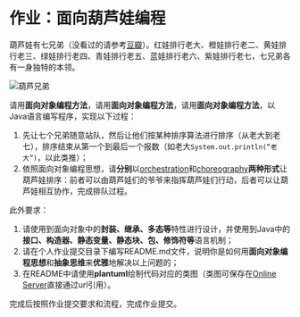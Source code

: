# 作业：面向葫芦娃编程

葫芦娃有七兄弟（没看过的请参考[豆瓣](https://movie.douban.com/subject/1428576/)）。红娃排行老大、橙娃排行老二、黄娃排行老三、绿娃排行老四、青娃排行老五、蓝娃排行老六、紫娃排行老七，七兄弟各有一身独特的本领。

![葫芦兄弟](https://n.sinaimg.cn/sinakd20200415ac/17/w499h318/20200415/4825-isehnnk7439938.jpg)

请用**面向对象编程方法**，请用**面向对象编程方法**，请用**面向对象编程方法**，以Java语言编写程序，实现以下过程：

1. 先让七个兄弟随意站队，然后让他们按某种排序算法进行排序（从老大到老七），排序结束从第一个到最后一个报数（如老大`System.out.println(“老大”)`，以此类推）；
2. 依照面向对象编程思想，请**分别**以[orchestration](https://en.wikipedia.org/wiki/Orchestration)和[choreography](https://en.wikipedia.org/wiki/Choreography)**两种形式**让葫芦娃排序：前者可以由葫芦娃们的爷爷来指挥葫芦娃们行动，后者可以让葫芦娃相互协作，完成排队过程。

此外要求：

1. 请使用到面向对象中的**封装、继承、多态等**特性进行设计，并使用到Java中的**接口、构造器、静态变量、静态块、包、修饰符等**语言机制；
2. 请在个人作业提交目录下编写README.md文件，说明你是如何用**面向对象编程思想**和**抽象思维**来**优雅**地解决以上问题的；
3. 在README中请使用**plantuml**绘制代码对应的类图（类图可保存在[Online Server](http://plantuml.com/plantuml)直接通过url引用）。

完成后按照作业提交要求和流程，完成作业提交。